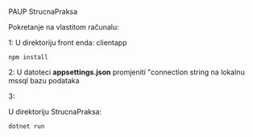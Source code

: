 PAUP StrucnaPraksa


Pokretanje na vlastitom računalu:

1: 
U direktoriju front enda: clientapp

```
npm install
```
2:
U datoteci **appsettings.json** promjeniti "connection string na lokalnu mssql bazu podataka

3:

U direktoriju StrucnaPraksa:
```
dotnet run
```
